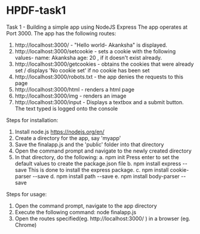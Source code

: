 # HPDF-task1
Task 1 - Building a simple app using NodeJS Express
The app operates at Port 3000.
The app has the following routes:
1.  http://localhost:3000/ - "Hello world- Akanksha" is displayed.
2.  http://localhost:3000/setcookie - sets a cookie with the following values- name: Akanksha age: 20 , if it doesn't exist already.
3.  http://localhost:3000/getcookies - obtains the cookies that were already set / displays 'No cookie set' if no cookie has been set
4.  http://localhost:3000/robots.txt - the app denies the requests to this page
5.  http://localhost:3000/html - renders a html page
6.  http://localhost:3000/img - renders an image
7.  http://localhost:3000/input - Displays a textbox and a submit button. The text typed is logged onto the console

Steps for installation:
1. Install node.js https://nodejs.org/en/
2. Create a directory for the app, say 'myapp'
3. Save the finalapp.js and the 'public' folder into that directory
4. Open the command prompt and navigate to the newly created directory
5. In that directory, do the following:
a. npm init
   Press enter to set the default values to create the package.json file
b. npm install express --save
   This is done to install the express package.
c. npm install cookie-parser --save
d. npm install path --save
e. npm install body-parser --save
        
Steps for usage:
1. Open the command prompt, navigate to the app directory
2. Execute the following command: node finalapp.js
3. Open the routes specified(eg. http://localhost:3000/ ) in a browser (eg. Chrome)
